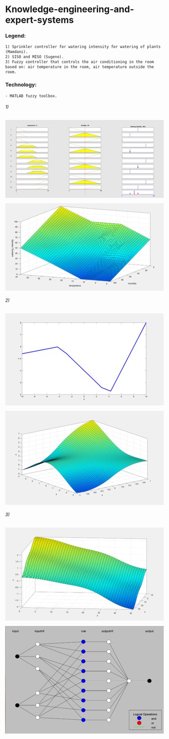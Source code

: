 # Knowledge-engineering-and-expert-systems

### Legend:
```
1) Sprinkler controller for watering intensity for watering of plants (Mamdani).
2) SISO and MISO (Sugeno).
3) Fuzzy controller that controls the air conditioning in the room based on: air temperature in the room, air temperature outside the room.
```

### Technology:
```
- MATLAB fuzzy toolbox.
```

###### 1)

![](https://github.com/KrzysiekJa/Knowledge-engineering-and-expert-systems/blob/main/pictures/rules_lab_01.png)

![](https://github.com/KrzysiekJa/Knowledge-engineering-and-expert-systems/blob/main/pictures/surf_lab_01.png)

###### 2)

![](https://github.com/KrzysiekJa/Knowledge-engineering-and-expert-systems/blob/main/pictures/plot_lab_02.png)

![](https://github.com/KrzysiekJa/Knowledge-engineering-and-expert-systems/blob/main/pictures/surf_lab_02.png)

###### 3)

![](https://github.com/KrzysiekJa/Knowledge-engineering-and-expert-systems/blob/main/pictures/surf_lab_03.png)

![](https://github.com/KrzysiekJa/Knowledge-engineering-and-expert-systems/blob/main/pictures/structure_lab_03.png)